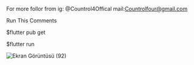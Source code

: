 For more follor from ig: @Countrol4Offical
mail:Countrolfour@gmail.com

Run This Comments

$flutter pub get

$flutter run





![Ekran Görüntüsü (92)](https://user-images.githubusercontent.com/47148545/143956830-f8d69c1c-cb1d-4483-828a-203d2e48cd7d.png)

